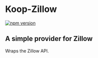 # Koop-Zillow
[![npm version](https://img.shields.io/npm/v/koop-zillow.svg?style=flat-square)](https://www.npmjs.com/package/koop-zillow)

## A simple provider for Zillow

Wraps the Zillow API.
